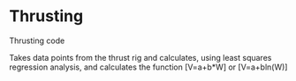 # Thrusting
Thrusting code

Takes data points from the thrust rig and calculates, using least
squares regression analysis, and calculates the function [V=a+b*W] or
[V=a+bln(W)]

